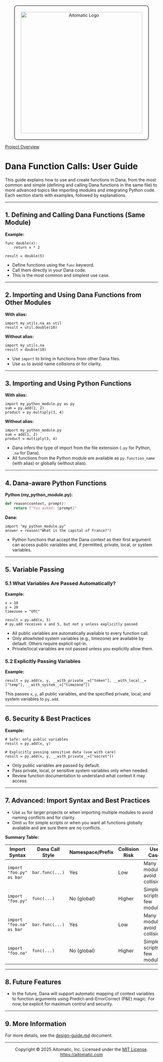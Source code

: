 <p align="center">
  <img src="https://cdn.prod.website-files.com/62a10970901ba826988ed5aa/62d942adcae82825089dabdb_aitomatic-logo-black.png" alt="Aitomatic Logo" width="400" style="border: 2px solid #666; border-radius: 10px; padding: 20px; box-shadow: 0 4px 8px rgba(0,0,0,0.1);"/>
</p>

[Project Overview](../../README.md)

# Dana Function Calls: User Guide

This guide explains how to use and create functions in Dana, from the most common and simple (defining and calling Dana functions in the same file) to more advanced topics like importing modules and integrating Python code. Each section starts with examples, followed by explanations.

---

## 1. Defining and Calling Dana Functions (Same Module)

**Example:**
```dana
func double(x):
    return x * 2

result = double(5)
```
- Define functions using the `func` keyword.
- Call them directly in your Dana code.
- This is the most common and simplest use case.

---

## 2. Importing and Using Dana Functions from Other Modules

**With alias:**
```dana
import my_utils.na as util
result = util.double(10)
```
**Without alias:**
```dana
import my_utils.na
result = double(10)
```
- Use `import` to bring in functions from other Dana files.
- Use `as` to avoid name collisions or for clarity.

---

## 3. Importing and Using Python Functions

**With alias:**
```dana
import my_python_module.py as py
sum = py.add(1, 2)
product = py.multiply(3, 4)
```
**Without alias:**
```dana
import my_python_module.py
sum = add(1, 2)
product = multiply(3, 4)
```
- Dana infers the type of import from the file extension (`.py` for Python, `.na` for Dana).
- All functions from the Python module are available as `py.function_name` (with alias) or globally (without alias).

---

## 4. Dana-aware Python Functions

**Python (my_python_module.py):**
```python
def reason(context, prompt):
    return f"You asked: {prompt}"
```
**Dana:**
```dana
import "my_python_module.py"
answer = reason("What is the capital of France?")
```
- Python functions that accept the Dana context as their first argument can access public variables and, if permitted, private, local, or system variables.

---

## 5. Variable Passing

### 5.1 What Variables Are Passed Automatically?
**Example:**
```dana
x = 10
y = 20
timezone = "UTC"

result = py.add(x, 5)
# py.add receives x and 5, but not y unless explicitly passed
```
- All public variables are automatically available to every function call.
- Only allowlisted system variables (e.g., timezone) are available by default. Others require explicit opt-in.
- Private/local variables are not passed unless you explicitly allow them.

### 5.2 Explicitly Passing Variables
**Example:**
```dana
result = py.add(x, y, __with_private__=["token"], __with_local__=["temp"], __with_system__=["timezone"])
```
This passes `x`, `y`, all public variables, and the specified private, local, and system variables to `py.add`.

---

## 6. Security & Best Practices
**Example:**
```dana
# Safe: only public variables
result = py.add(x, y)

# Explicitly passing sensitive data (use with care)
result = py.add(x, y, __with_private__=["secret"])
```
- Only public variables are passed by default.
- Pass private, local, or sensitive system variables only when needed.
- Review function documentation to understand what context it may access.

---

## 7. Advanced: Import Syntax and Best Practices
- Use `as` for larger projects or when importing multiple modules to avoid naming conflicts and for clarity.
- Omit `as` for simple scripts or when you want all functions globally available and are sure there are no conflicts.

**Summary Table:**

| Import Syntax                        | Dana Call Style         | Namespace/Prefix | Collision Risk | Use Case                        |
|--------------------------------------|-------------------------|------------------|---------------|----------------------------------|
| `import "foo.py" as bar`             | `bar.func(...)`         | Yes              | Low           | Many modules, avoid collisions   |
| `import "foo.py"`                    | `func(...)`             | No (global)      | Higher        | Simple scripts, few modules      |
| `import "foo.na" as bar`             | `bar.func(...)`         | Yes              | Low           | Many modules, avoid collisions   |
| `import "foo.na"`                    | `func(...)`             | No (global)      | Higher        | Simple scripts, few modules      |

---

## 8. Future Features
- In the future, Dana will support automatic mapping of context variables to function arguments using Predict-and-ErrorCorrect (P&E) magic. For now, be explicit for maximum control and security.

---

## 9. More Information
For more details, see the [design-guide.md](./design-guide.md) document.

---
<p align="center">
Copyright © 2025 Aitomatic, Inc. Licensed under the <a href="../../LICENSE.md">MIT License</a>.
<br/>
<a href="https://aitomatic.com">https://aitomatic.com</a>
</p>